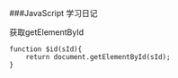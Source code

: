 ###JavaScript 学习日记

获取getElementById

    function $id(sId){
        return document.getElementById(sId);
    }

